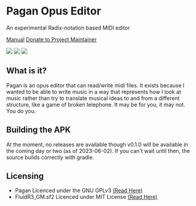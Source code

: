 # Pagan Opus Editor
An experimental Radix-notation based MIDI editor

[Manual](/manual/pagan)
[Donate to Project Maintainer](https://www.buymeacoffee.com/qfsmith)

<img src="https://burnsomni.net/content/screenshots/pagan/2.png"/>
<img src="https://burnsomni.net/content/screenshots/pagan/3.png"/>
<img src="https://burnsomni.net/content/screenshots/pagan/4.png"/>

## What is it?
Pagan is an opus editor that can read/write midi files. It exists because I wanted to be able to write music in a way that represents how I look at music rather than try to translate musical ideas to and from a different structure, like a game of broken telephone.
It may be for you, it may not. You do you.

## Building the APK
At the moment, no releases are available though v0.1.0 will be available in the coming day or two (as of 2023-06-02). If you can't wait until then, the source builds correctly with gradle.


## Licensing
- Pagan Licenced under the GNU GPLv3 [(Read Here)](https://burnsomni.net/git/pagan?branch=master&path=LICENSE)
- FluidR3_GM.sf2 Licenced under MIT License [(Read Here)](https://burnsomni.net/content/SFLicense.txt)
